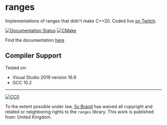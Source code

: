 # ranges

Implementations of ranges that didn't make C++20. Coded live [on Twitch](https://twitch.tv/tartanllama).

[![Documentation Status](https://readthedocs.org/projects/tl-docs/badge/?version=latest)](https://tl.tartanllama.xyz/en/latest/?badge=latest)
[![CMake](https://github.com/TartanLlama/ranges/actions/workflows/cmake.yaml/badge.svg)](https://github.com/TartanLlama/ranges/actions/workflows/cmake.yaml)

Find the documentation [here](https://tl.tartanllama.xyz/en/latest/api/ranges/index.html)

## Compiler Support

Tested on:
- Visual Studio 2019 version 16.9
- GCC 10.2

----------

[![CC0](http://i.creativecommons.org/p/zero/1.0/88x31.png)]("http://creativecommons.org/publicdomain/zero/1.0/")

To the extent possible under law, [Sy Brand](https://twitter.com/TartanLlama) has waived all copyright and related or neighboring rights to the `ranges` library. This work is published from: United Kingdom.

